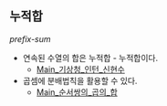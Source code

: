 ## 누적합
*prefix-sum*

- 연속된 수열의 합은 누적합 - 누적합이다. 
  - [Main_기상청_인턴_신현수](https://github.com/AtomicLiquors/Algorithm_Practice/blob/main/src/prefixsum/Main_%EA%B8%B0%EC%83%81%EC%B2%AD%EC%9D%B8%ED%84%B4%EC%8B%A0%ED%98%84%EC%88%98.java)
- 곱셈에 분배법칙을 활용할 수 있다.
  - [Main_순서쌍의_곱의_합](https://github.com/AtomicLiquors/Algorithm_Practice/blob/main/prefixsum/Main_%EC%88%9C%EC%84%9C%EC%8C%8D%EC%9D%98%EA%B3%B1%EC%9D%98%ED%95%A9.java)
